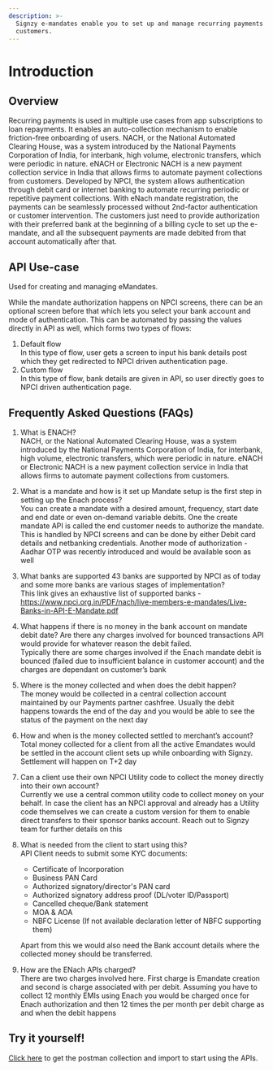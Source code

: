 ```yaml
---
description: >-
  Signzy e-mandates enable you to set up and manage recurring payments for your
  customers.
---
```


# Introduction

## Overview

Recurring payments is used in multiple use cases from app subscriptions to loan repayments. It enables an auto-collection mechanism to enable friction-free onboarding of users. NACH, or the National Automated Clearing House, was a system introduced by the National Payments Corporation of India, for interbank, high volume, electronic transfers, which were periodic in nature. eNACH or Electronic NACH is a new payment collection service in India that allows firms to automate payment collections from customers. Developed by NPCI, the system allows authentication through debit card or internet banking to automate recurring periodic or repetitive payment collections. With eNach mandate registration, the payments can be seamlessly processed without 2nd-factor authentication or customer intervention. The customers just need to provide authorization with their preferred bank at the beginning of a billing cycle to set up the e-mandate, and all the subsequent payments are made debited from that account automatically after that.

## API Use-case

Used for creating and managing eMandates.

While the mandate authorization happens on NPCI screens, there can be an optional screen before that which lets you select your bank account and mode of authentication. This can be automated by passing the values directly in API as well, which forms two types of flows:

1. Default flow\
   In this type of flow, user gets a screen to input his bank details post which they get redirected to NPCI driven authentication page.
2. Custom flow\
   In this type of flow, bank details are given in API, so user directly goes to NPCI driven authentication page.&#x20;

## Frequently Asked Questions (FAQs)

1. What is ENACH? \
   NACH, or the National Automated Clearing House, was a system introduced by the National Payments Corporation of India, for interbank, high volume, electronic transfers, which were periodic in nature. eNACH or Electronic NACH is a new payment collection service in India that allows firms to automate payment collections from customers.
2. What is a mandate and how is it set up Mandate setup is the first step in setting up the Enach process?\
   You can create a mandate with a desired amount, frequency, start date and end date or even on-demand variable debits. One the create mandate API is called the end customer needs to authorize the mandate. This is handled by NPCI screens and can be done by either Debit card details and netbanking credentials. Another mode of authorization - Aadhar OTP was recently introduced and would be available soon as well
3. What banks are supported 43 banks are supported by NPCI as of today and some more banks are various stages of implementation?\
   This link gives an exhaustive list of supported banks - https://www.npci.org.in/PDF/nach/live-members-e-mandates/Live-Banks-in-API-E-Mandate.pdf
4. What happens if there is no money in the bank account on mandate debit date? Are there any charges involved for bounced transactions API would provide for whatever reason the debit failed. \
   Typically there are some charges involved if the Enach mandate debit is bounced (failed due to insufficient balance in customer account) and the charges are dependant on customer’s bank
5. Where is the money collected and when does the debit happen? \
   The money would be collected in a central collection account maintained by our Payments partner cashfree. Usually the debit happens towards the end of the day and you would be able to see the status of the payment on the next day&#x20;
6. How and when is the money collected settled to merchant’s account? \
   Total money collected for a client from all the active Emandates would be settled in the account client sets up while onboarding with Signzy. Settlement will happen on T+2 day
7. Can a client use their own NPCI Utility code to collect the money directly into their own account?\
   &#x20;Currently we use a central common utility code to collect money on your behalf. In case the client has an NPCI approval and already has a Utility code themselves we can create a custom version for them to enable direct transfers to their sponsor banks account. Reach out to Signzy team for further details on this
8.  What is needed from the client to start using this?\
    API Client needs to submit some KYC documents:

    * Certificate of Incorporation&#x20;
    * Business PAN Card&#x20;
    * Authorized signatory/director's PAN card&#x20;
    * Authorized signatory address proof (DL/voter ID/Passport)&#x20;
    * Cancelled cheque/Bank statement
    * &#x20;MOA & AOA&#x20;
    * NBFC License (If not available declaration letter of NBFC supporting them)

    Apart from this we would also need the Bank account details where the collected money should be transferred.
9. How are the ENach APIs charged? \
   There are two charges involved here. First charge is Emandate creation and second is charge associated with per debit. Assuming you have to collect 12 monthly EMIs using Enach you would be charged once for Enach authorization and then 12 times the per month per debit charge as and when the debit happens

## Try it yourself! &#x20;

[Click here](https://www.getpostman.com/collections/b18e4ef586b0d433abb9) to get the postman collection and import to start using the APIs.
